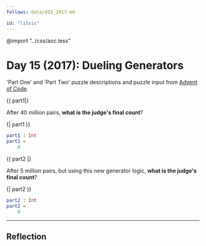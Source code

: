 ```yaml
---
follows: data/d15_2017.md

id: "litvis"
---
```


@import "../css/aoc.less"

# Day 15 (2017): Dueling Generators

'Part One' and 'Part Two' puzzle descriptions and puzzle input from [Advent of Code](https://adventofcode.com/2017/day/15).

{( part1|}

After 40 million pairs, **what is the judge's final count**?

{| part1 )}

```elm {l r}
part1 : Int
part1 =
    0
```

{( part2 |}

After 5 million pairs, but using this new generator logic, **what is the judge's final count**?

{| part2 )}

```elm {l r}
part2 : Int
part2 =
    0
```

---

## Reflection
